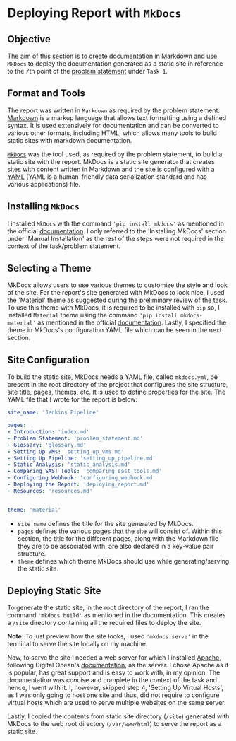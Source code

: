 # Deploying Report with `MkDocs`

## Objective

The aim of this section is to create documentation in Markdown and use `MkDocs` to deploy the documentation generated as a static site in reference to the 7th point of the [problem statement](problem_statement.md) under `Task 1`.

## Format and Tools

The report was written in `Markdown` as required by the problem statement. [Markdown](https://en.wikipedia.org/wiki/Markdown) is a markup language that allows text formatting using a defined syntax. It is used extensively for documentation and can be converted to various other formats, including HTML, which allows many tools to build static sites with markdown documentation.

[`MkDocs`](https://www.mkdocs.org/) was the tool used, as required by the problem statement, to build a static site with the report. MkDocs is a static site generator that creates sites with content written in Markdown and the site is configured with a [YAML](https://yaml.org/) (YAML is a human-friendly data serialization standard and has various applications) file.

## Installing `MkDocs`

I installed `MkDocs` with the command `'pip install mkdocs'` as mentioned in the official [documentation](https://www.mkdocs.org/#installation). I only referred to the 'Installing MkDocs' section under 'Manual Installation' as the rest of the steps were not required in the context of the task/problem statement.

## Selecting a Theme

MkDocs allows users to use various themes to customize the style and look of the site. For the report's site generated with MkDocs to look nice, I used the ['Material'](https://squidfunk.github.io/mkdocs-material/) theme as suggested during the preliminary review of the task. To use this theme with MkDocs, it is required to be installed with `pip` so, I installed `Material` theme using the command `'pip install mkdocs-material'` as mentioned in the official [documentation](https://squidfunk.github.io/mkdocs-material/#quick-start). Lastly, I specified the theme in MkDocs's configuration YAML file which can be seen in the next section.

## Site Configuration

To build the static site, MkDocs needs a YAML file, called `mkdocs.yml`, be present in the root directory of the project that configures the site structure, site title, pages, themes, etc. It is used to define properties for the site. The YAML file that I wrote for the report is below:

```yaml
site_name: 'Jenkins Pipeline'

pages:
- Introduction: 'index.md'
- Problem Statement: 'problem_statement.md'
- Glossary: 'glossary.md'
- Setting Up VMs: 'setting_up_vms.md'
- Setting Up Pipeline: 'setting_up_pipeline.md'
- Static Analysis: 'static_analysis.md'
- Comparing SAST Tools: 'comparing_sast_tools.md'
- Configuring Webhook: 'configuring_webhook.md'
- Deploying the Report: 'deploying_report.md'
- Resources: 'resources.md'


theme: 'material'
```

* `site_name` defines the title for the site generated by MkDocs.
* `pages` defines the various pages that the site will consist of. Within this section, the title for the different pages, along with the Markdown file they are to be associated with, are also declared in a key-value pair structure.
* `theme` defines which theme MkDocs should use while generating/serving the static site.

## Deploying Static Site

To generate the static site, in the root directory of the report, I ran the command `'mkdocs build'` as mentioned in the documentation. This creates a `/site` directory containing all the required files to deploy the site.

**Note**: To just preview how the site looks, I used `'mkdocs serve'` in the terminal to serve the site locally on my machine.

Now, to serve the site I needed a web server for which I installed [Apache](https://httpd.apache.org/), following Digital Ocean's [documentation](https://www.digitalocean.com/community/tutorials/how-to-install-the-apache-web-server-on-ubuntu-18-04-quickstart#step-1-%E2%80%94-installing-apache), as the server. I chose Apache as it is popular, has great support and is easy to work with, in my opinion. The documentation was concise and complete in the context of the task and hence, I went with it. I, however, skipped step 4, 'Setting Up Virtual Hosts', as I was only going to host one site and thus, did not require to configure virtual hosts which are used to serve multiple websites on the same server.

Lastly, I copied the contents from static site directory (`/site`) generated with MkDocs to the web root directory (`/var/www/html`) to serve the report as a static site.

